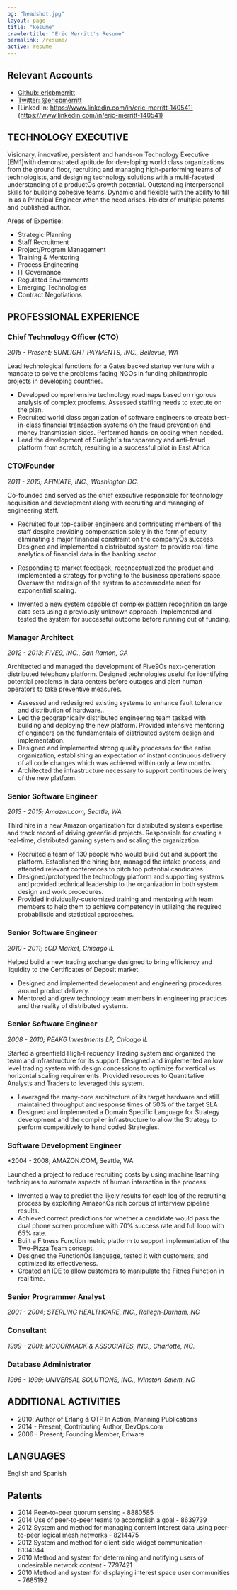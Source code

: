 ```yaml
---
bg: "headshot.jpg"
layout: page
title: "Resume"
crawlertitle: "Eric Merritt's Resume"
permalink: /resume/
active: resume
---
```


## Relevant Accounts

* [Github: ericbmerritt](https://github.com/ericbmerritt)
* [Twitter: @ericbmerritt](https://twitter.com/ericbmerritt)
* [Linked In: https://www.linkedin.com/in/eric-merritt-140541](https://www.linkedin.com/in/eric-merritt-140541)

## TECHNOLOGY EXECUTIVE

Visionary, innovative, persistent and hands-on Technology Executive
[EM1]with demonstrated aptitude for developing world class
organizations from the ground floor, recruiting and managing
high-performing teams of technologists, and designing technology
solutions with a multi-faceted understanding of a productÕs growth
potential. Outstanding interpersonal skills for building cohesive
teams. Dynamic and flexible with the ability to fill in as a Principal
Engineer when the need arises. Holder of multiple patents and
published author.

Areas of Expertise:
* Strategic Planning
* Staff Recruitment
* Project/Program Management
* Training & Mentoring
* Process Engineering
* IT Governance
* Regulated Environments
* Emerging Technologies
* Contract Negotiations

## PROFESSIONAL EXPERIENCE

### Chief Technology Officer (CTO)
*2015 - Present; SUNLIGHT PAYMENTS, INC., Bellevue, WA*

Lead technological functions for a Gates backed startup venture with a
mandate to solve the problems facing NGOs in funding philanthropic
projects in developing countries.

* Developed comprehensive technology roadmaps based on rigorous
  analysis of complex problems. Assessed staffing needs to execute on
  the plan.
* Recruited world class organization of software engineers to create
  best-in-class financial transaction systems on the fraud prevention
  and money transmission sides. Performed hands-on coding when needed.
* Lead the development of Sunlight`s transparency and anti-fraud
  platform from scratch, resulting in a successful pilot in East
  Africa

### CTO/Founder
*2011 - 2015; AFINIATE, INC., Washington DC.*

Co-founded and served as the chief executive responsible for
technology acquisition and development along with recruiting and
managing of engineering staff.

* Recruited four top-caliber engineers and contributing members of the
  staff despite providing compensation solely in the form of equity,
  eliminating a major financial constraint on the companyÕs success.
  Designed and implemented a distributed system to provide real-time
  analytics of financial data in the banking sector

* Responding to market feedback, reconceptualized the product and
  implemented a strategy for pivoting to the business operations
  space. Oversaw the redesign of the system to accommodate need for
  exponential scaling.

* Invented a new system capable of complex pattern recognition on
  large data sets using a previously unknown approach. Implemented and
  tested the system for successful outcome before running out of
  funding.

### Manager Architect
*2012 - 2013; FIVE9, INC., San Ramon, CA*

Architected and managed the development of Five9Õs next-generation
distributed telephony platform. Designed technologies useful for
identifying potential problems in data centers before outages and
alert human operators to take preventive measures.

* Assessed and redesigned existing systems to enhance fault tolerance
  and distribution of hardware..
* Led the geographically distributed engineering team tasked with
  building and deploying the new platform. Provided intensive
  mentoring of engineers on the fundamentals of distributed system
  design and implementation.
* Designed and implemented strong quality processes for the entire
  organization, establishing an expectation of instant continuous
  delivery of all code changes which was achieved within only a few
  months.
* Architected the infrastructure necessary to support continuous
  delivery of the new platform.

### Senior Software Engineer
*2013 - 2015; Amazon.com, Seattle, WA*

Third hire in a new Amazon organization for distributed systems
expertise and track record of driving greenfield projects. Responsible
for creating a real-time, distributed gaming system and scaling the
organization.

* Recruited a team of 130 people who would build out and support the
  platform. Established the hiring bar, managed the intake process,
  and attended relevant conferences to pitch top potential candidates.
* Designed/prototyped the technology platform and supporting systems
  and provided technical leadership to the organization in both system
  design and work procedures.
* Provided individually-customized training and mentoring with team
  members to help them to achieve competency in utilizing the required
  probabilistic and statistical approaches.

### Senior Software Engineer
*2010 - 2011; eCD Market, Chicago IL*

Helped build a new trading exchange designed to bring efficiency and
liquidity to the Certificates of Deposit market.
* Designed and implemented development and engineering procedures
  around product delivery.
* Mentored and grew technology team members in engineering practices
  and the reality of distributed systems.

### Senior Software Engineer
*2008 - 2010; PEAK6 Investments LP, Chicago IL*

Started a greenfield High-Frequency Trading system and organized the
team and infrastructure for its support. Designed and implemented an
low level trading system with design concessions to optimize for
vertical vs. horizontal scaling requirements. Provided resources to
Quantitative Analysts and Traders to leveraged this system.

* Leveraged the many-core architecture of its target hardware and
  still maintained throughput and response times of 50% of the target
  SLA
* Designed and implemented a Domain Specific Language for Strategy
  development and the compiler infrastructure to allow the Strategy to
  perform competitively to hand coded Strategies.

### Software Development Engineer
*2004 - 2008; AMAZON.COM, Seattle, WA

Launched a project to reduce recruiting costs by using machine
learning techniques to automate aspects of human interaction in the
process.
* Invented a way to predict the likely results for each leg of the
  recruiting process by exploiting AmazonÕs rich corpus of interview
  pipeline results.
* Achieved correct predictions for whether a candidate would pass the
  dual phone screen procedure with 70% success rate and full loop with
  65% rate.
* Built a Fitness Function metric platform to support implementation
  of the Two-Pizza Team concept.
* Designed the FunctionÕs language, tested it with customers, and
  optimized its effectiveness.
* Created an IDE to allow customers to manipulate the Fitnes Function
  in real time.

### Senior Programmer Analyst
*2001 - 2004; STERLING HEALTHCARE, INC., Raliegh-Durham, NC*

### Consultant
*1999 - 2001; MCCORMACK & ASSOCIATES, INC., Charlotte, NC.*

### Database Administrator
*1996 - 1999; UNIVERSAL SOLUTIONS, INC., Winston-Salem, NC*

## ADDITIONAL ACTIVITIES
* 2010; Author of Erlang & OTP In Action, Manning Publications
* 2014 - Present; Contributing Author, DevOps.com
* 2006 - Present; Founding Member, Erlware

## LANGUAGES
English and Spanish

## Patents

* 2014 Peer-to-peer quorum sensing - 8880585
* 2014 Use of peer-to-peer teams to accomplish a goal - 8639739
* 2012 System and method for managing content interest data using peer-to-peer logical mesh networks - 8214475
* 2012 System and method for client-side widget communication - 8104044
* 2010 Method and system for determining and notifying users of undesirable network content - 7797421
* 2010 Method and system for displaying interest space user communities - 7685192